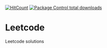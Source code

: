 [![HitCount](http://hits.dwyl.com/vsuraj3/vsuraj3/Leetcode.svg)](http://hits.dwyl.com/vsuraj3/vsuraj3/Leetcode)
[![Package Control total downloads](https://img.shields.io/vsuraj3/vsuraj3/Leetcode.svg)](https://packagecontrol.io/vsuraj3/vsuraj3/Leetcode)
# Leetcode
Leetcode solutions
